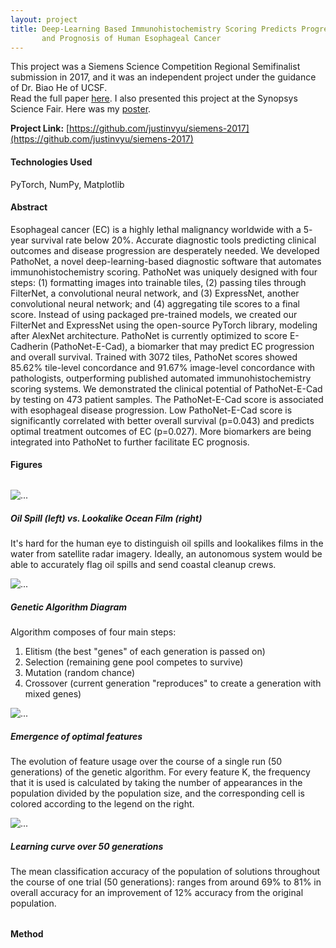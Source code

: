 ```yaml
---
layout: project
title: Deep-Learning Based Immunohistochemistry Scoring Predicts Progression 
       and Prognosis of Human Esophageal Cancer
---
```


<div class="message">
This project was a Siemens Science Competition Regional Semifinalist submission in 2017, and it
was an independent project under the guidance of Dr. Biao He of UCSF.
<br/>
Read the full paper <a href="{{ site.baseurl }}/public/documents/siemens2017.pdf">here</a>.
I also presented this project at the Synopsys Science Fair. Here was my 
<a href="{{ site.baseurl }}/public/documents/synopsys2018.pdf">poster</a>.
</div>

**Project Link:** [https://github.com/justinvyu/siemens-2017](https://github.com/justinvyu/siemens-2017)

#### Technologies Used
PyTorch, NumPy, Matplotlib

#### Abstract

Esophageal cancer (EC) is a highly lethal malignancy worldwide with a 5-
year survival rate below 20%. Accurate diagnostic tools predicting clinical outcomes
and disease progression are desperately needed. We developed PathoNet, a novel
deep-learning-based diagnostic software that automates immunohistochemistry
scoring. PathoNet was uniquely designed with four steps: (1) formatting images into
trainable tiles, (2) passing tiles through FilterNet, a convolutional neural network,
and (3) ExpressNet, another convolutional neural network; and (4) aggregating tile
scores to a final score. Instead of using packaged pre-trained models, we created our
FilterNet and ExpressNet using the open-source PyTorch library, modeling after
AlexNet architecture. PathoNet is currently optimized to score E-Cadherin
(PathoNet-E-Cad), a biomarker that may predict EC progression and overall
survival. Trained with 3072 tiles, PathoNet scores showed 85.62% tile-level
concordance and 91.67% image-level concordance with pathologists, outperforming
published automated immunohistochemistry scoring systems. We demonstrated the
clinical potential of PathoNet-E-Cad by testing on 473 patient samples. The
PathoNet-E-Cad score is associated with esophageal disease progression. Low
PathoNet-E-Cad score is significantly correlated with better overall survival
(p=0.043) and predicts optimal treatment outcomes of EC (p=0.027). More
biomarkers are being integrated into PathoNet to further facilitate EC prognosis.

#### Figures

<div class="container" style="margin: 2rem 0;">
  <div class="row">
    <div class="col-sm-6">
    <div class="card">
        <img src="{{site.baseurl}}/projects/images/siemens2016-lookalike.png" class="card-img-top" alt="...">
        <div class="card-body">
        <h5 class="card-title">
        Oil Spill (left) vs. Lookalike Ocean Film (right)
        </h5>
        <p class="card-text">
        It's hard for the human eye to distinguish oil spills and lookalikes films in
        the water from satellite radar imagery. Ideally, an autonomous system would be
        able to accurately flag oil spills and send coastal cleanup crews.
        </p>
        </div>
    </div>
    </div>
    <div class="col-sm-6">
    <div class="card">
        <img src="{{site.baseurl}}/projects/images/siemens2016-ga.png" class="card-img-top" alt="...">
        <div class="card-body">
        <h5 class="card-title">
        Genetic Algorithm Diagram
        </h5>
        <p class="card-text">
        Algorithm composes of four main steps:
        <ol>
        <li>Elitism (the best "genes" of each generation is passed on)</li>
        <li>Selection (remaining gene pool competes to survive)</li>
        <li>Mutation (random chance)</li>
        <li>Crossover (current generation "reproduces" to create a generation with mixed genes)</li>
        </ol>
        </p>
        </div>
    </div>
    </div>
  </div>
  <div class="row">
    <div class="col-sm-6">
    <div class="card">
        <img src="{{site.baseurl}}/projects/images/siemens2016-features.png" class="card-img-top" alt="...">
        <div class="card-body">
        <h5 class="card-title">
            Emergence of optimal features
        </h5>
        <p class="card-text">
            The evolution of feature usage over the course of a single run (50 generations)
            of the genetic algorithm. For every feature K, the frequency that it is used
            is calculated by taking the number of appearances in the population divided by the
            population size, and the corresponding cell is colored according to the legend on the right.
        </p>
        </div>
    </div>
    </div>
    <div class="col-sm-6">
    <div class="card">
        <img src="{{site.baseurl}}/projects/images/siemens2016-accuracy.png" class="card-img-top" alt="...">
        <div class="card-body">
        <h5 class="card-title">
            Learning curve over 50 generations
        </h5>
        <p class="card-text">
            The mean classification accuracy of the population of solutions throughout the
            course of one trial (50 generations): ranges from around 69% to 81% in overall accuracy
            for an improvement of 12% accuracy from the original population.
        </p>
        </div>
    </div>
    </div>
  </div>
</div>

#### Method
